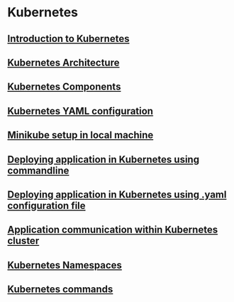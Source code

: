 # Kubernetes

## [Introduction to Kubernetes](Page1.md)
## [Kubernetes Architecture](Page2.md)
## [Kubernetes Components](Page6.md)
## [Kubernetes YAML configuration](Page7.md)
## [Minikube setup in local machine](Page3.md)
## [Deploying application in Kubernetes using commandline](Page4.md)
## [Deploying application in Kubernetes using .yaml configuration file](Page5.md)
## [Application communication within Kubernetes cluster](Page5.md)
## [Kubernetes Namespaces](Namespace.md)
## [Kubernetes commands](k8s-commands.md)